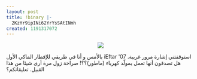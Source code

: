 ```yaml
---
layout: post
title: !binary |-
  2KzYr9ipINi62YrYsSAtINmh
created: 1191317072
---
```

<div align="center"><a href="http://yousef.raffah.com/drupalfiles/images/IMG_0030_low.jpg"><img src="http://yousef.raffah.com/drupalfiles/images/IMG_0030_low.thumbnail.jpg" /></a></div>

بالأمس و أنا في طريقي للإفطار الماكي الأول iEftar '07 استوقفتني إشارة مرور غريبة. هل تصدقون أنها تعمل بمولّد كهرباء (ماطور)؟؟! صراحة زول مرة أرى شيئا من هذا القبيل.
تعليقاتكم؟
